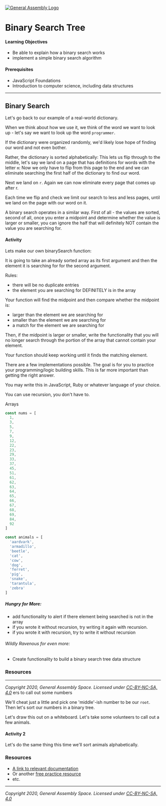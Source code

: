 [![General Assembly Logo](/ga_cog.png)](https://generalassemb.ly)

# Binary Search Tree

#### Learning Objectives

- Be able to explain how a binary search works
- implement a simple binary search algorithm

#### Prerequisites

- JavaScript Foundations
- Introduction to computer science, including data structures

---

## Binary Search

Let's go back to our example of a real-world dictionary.

When we think about how we use it, we think of the word we want to look up - let's say we want to look up the word `programmer`.

If the dictionary were organized randomly, we'd likely lose hope of finding our word and not even bother.

Rather, the dictionary is sorted alphabetically: This lets us flip through to the middle, let's say we land on a page that has definitions for words with the letter `m`: Now we only have to flip from this page to the end and we can eliminate searching the first half of the dictionary to find our word.

Next we land on `r`. Again we can now eliminate every page that comes up after r.

Each time we flip and check we limit our search to less and less pages, until we land on the page with our word on it.

A binary search operates in a similar way. First of all - the values are sorted, second of all, once you enter a midpoint and determine whether the value is larger or smaller, you can ignore the half that will definitely NOT contain the value you are searching for.

#### Activity

Lets make our own binarySearch function:

It is going to take an already sorted array as its first argument and then the element it is searching for for the second argument.

Rules:

- there will be no duplicate entries
- the element you are searching for DEFINITELY is in the array

Your function will find the midpoint and then compare whether the midpoint is:

- larger than the element we are searching for
- smaller than the element we are searching for
- a match for the element we are searching for

Then, if the midpoint is larger or smaller, write the functionality that you will no longer search through the portion of the array that cannot contain your element.

Your function should keep working until it finds the matching element.

There are a few implementations possible. The goal is for you to practice your programming/logic building skills. This is far more important than getting the right answer.

You may write this in JavaScript, Ruby or whatever language of your choice.

You can use recursion, you don't have to.

Arrays

```js
const nums = [
  1,
  3,
  5,
  7,
  9,
  12,
  22,
  23,
  29,
  33,
  37,
  45,
  51,
  61,
  62,
  63,
  64,
  65,
  66,
  67,
  68,
  69,
  84,
  92
]

const animals = [
  'aardvark',
  'armadillo',
  'beetle',
  'cat',
  'cow',
  'dog',
  'ferret',
  'pig',
  'snake',
  'tarantula',
  'zebra'
]
```

##### Hungry for More:

- add functionality to alert if there element being searched is not in the array
- if you wrote it without recursion, try writing it again with recursion.
- if you wrote it with recursion, try to write it without recursion

###### Wildly Ravenous for even more:

- Create functionality to build a binary search tree data structure

### Resources

---

_Copyright 2020, General Assembly Space. Licensed under [CC-BY-NC-SA, 4.0](https://creativecommons.org/licenses/by-nc-sa/4.0/)_
ers to call out some numbers

We'll cheat just a little and pick one 'middle'-ish number to be our `root`. Then let's sort our numbers in a binary tree.

Let's draw this out on a whiteboard. Let's take some volunteers to call out a few animals.

#### Activity 2

Let's do the same thing this time we'll sort animals alphabetically.

### Resources

- [A link to relevant documentation](https://www.google.com/)
- Or another [free practice resource](https://www.google.com/)
- etc.

---

_Copyright 2020, General Assembly Space. Licensed under [CC-BY-NC-SA, 4.0](https://creativecommons.org/licenses/by-nc-sa/4.0/)_
